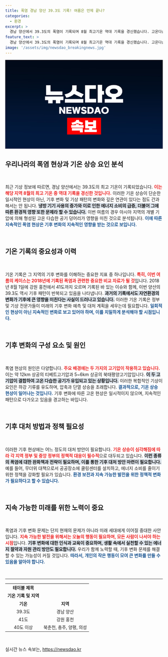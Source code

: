 ```yaml
---
title: 폭염 경남 양산 39.3도 기록! 여름은 언제 끝나?
categories:
  - 환경
excerpt: >
  경남 양산에서 39.3도의 폭염이 기록되며 8월 최고기온 역대 기록을 경신했습니다. 고온다습한 공기 유입으로 무더위가 지속될 것으로 예고돼, 40도 이상 기록이 다시 나올지 주목됩니다! 
feature_text: >
  경남 양산에서 39.3도의 폭염이 기록되며 8월 최고기온 역대 기록을 경신했습니다. 고온다습한 공기 유입으로 무더위가 지속될 것으로 예고돼, 40도 이상 기록이 다시 나올지 주목됩니다! 
image: '/assets/img/newsdao_breakingnews.jpg'
---
```


<p><img src="/assets/img/newsdao_breakingnews.jpg" alt="flaretime 속보" /></p>

<h2 data-ke-size="size26">우리나라의 폭염 현상과 기온 상승 요인 분석</h2>

<p data-ke-size="size16">&nbsp;</p>

<p data-ke-size="size16">최근 기상 정보에 따르면, 경남 양산에서는 39.3도의 최고 기온이 기록되었습니다. <b><span style="color: #ee2323;">이는 해당 지역 8월의 최고 기온 중 역대 기록을 경신한 것입니다.</span></b> 이러한 기온 상승이 단순한 일시적인 현상이 아닌, 기후 변화 및 기상 패턴의 변화와 깊은 연관이 있다는 점도 간과해서는 안 됩니다. <b><span style="background-color: #21538527;">냉방 기기 사용의 증가와 이로 인한 에너지 소비의 급증, 더불어 그에 따른 환경적 영향 또한 문제라 할 수 있습니다.</span></b> 이번 여름의 경우 아시아 지역의 개별 기압에 의해 형성된 고온 다습한 공기 덩어리가 영향을 미친 것으로 분석됩니다. <b><span style="color: #1a5490;">이에 따른 지속적인 폭염 현상은 기후 변화의 지속적인 영향을 받는 것으로 보입니다.</span></b></p>

<p data-ke-size="size16">&nbsp;</p>

<h2 data-ke-size="size26">기온 기록의 중요성과 이력</h2>

<p data-ke-size="size16">&nbsp;</p>

<p data-ke-size="size16">기온 기록은 그 지역의 기후 변화를 이해하는 중요한 지표 중 하나입니다. <b><span style="color: #ee2323;">특히, 이번 여름의 케이스는 2018년에 기록된 폭염과 관련한 중요한 비교 자료가 될 것</span></b>입니다. 2018년 8월 1일에 강원 홍천에서 41도까지 오르며 기록된 바 있는 이슈와 함께, 이번 양산의 39.3도 역시 기후 패턴이 반복되고 있음을 나타냅니다. <b><span style="background-color: #21538527;">과거의 기록에서도 자연환경의 변화가 기후에 큰 영향을 미친다는 사실이 드러나고 있습니다.</span></b> 이러한 기온 기록은 정부 및 기상 전문가들이 미래의 기후 변화 예측 및 대처 계획을 세우는데 필요합니다. <b><span style="color: #1a5490;">일회적인 현상이 아닌 지속적인 변화로 보고 있어야 하며, 이를 치밀하게 분석해야 할 시점입니다.</span></b></p>

<p data-ke-size="size16">&nbsp;</p>

<h2 data-ke-size="size26">기후 변화의 구성 요소 및 원인</h2>

<p data-ke-size="size16">&nbsp;</p>

<p data-ke-size="size16">폭염 현상의 원인은 다양합니다. <b><span style="color: #ee2323;">주요 배경에는 두 가지의 고기압이 작용하고 있습니다.</span></b> 이는 약 12km 상공의 티베트고기압과 5~6km 상공의 북태평양고기압입니다. <b><span style="background-color: #21538527;">이 두 고기압이 결합하여 고온 다습한 공기가 유입되고 있는 상황입니다.</span></b> 이러한 복합적인 기상이 요인은 하강 기류를 유도하며, 압축과 단열 상승을 초래합니다. <b><span style="color: #1a5490;">결과적으로, 기온 상승 현상이 일어나는 것입니다.</span></b> 기후 변화에 따른 고온 현상은 일시적이지 않으며, 지속적인 패턴으로 다가오고 있음을 경고하는 바입니다.</p>

<p data-ke-size="size16">&nbsp;</p>

<h2 data-ke-size="size26">기후 대처 방법과 정책 필요성</h2>

<p data-ke-size="size16">&nbsp;</p>

<p data-ke-size="size16">이러한 기후 현상에는 어느 정도의 대처 방안이 필요합니다. <b><span style="color: #ee2323;">기온 상승이 심각해짐에 따라 각 지역 정부 및 중앙 정부의 정책적 대응이 필수적</span></b>으로 대두되고 있습니다. <b><span style="background-color: #21538527;">이런 종류의 폭염에 대한 완화책과 전략이 필요하며, 이를 통한 기후 대처 방안 마련이 필요합니다.</span></b> 예를 들어, 무더위 대책으로서 공공장소에 쿨링센터를 설치하고, 에너지 소비를 줄이기 위한 정책을 강화할 필요가 있습니다. <b><span style="color: #1a5490;">환경 보전과 지속 가능한 발전을 위한 정책적 변화가 필요하다고 할 수 있습니다.</span></b></p>

<p data-ke-size="size16">&nbsp;</p>

<h2 data-ke-size="size26">지속 가능한 미래를 위한 노력이 중요</h2>

<p data-ke-size="size16">&nbsp;</p>

<p data-ke-size="size16">폭염과 기후 변화 문제는 단지 현재의 문제가 아니라 미래 세대에게 이어질 중대한 사안입니다. <b><span style="color: #ee2323;">지속 가능한 발전을 위해서는 오늘의 행동이 필요하며, 모든 사람이 나서야 하는 시점</span></b>입니다. <b><span style="background-color: #21538527;">기후 변화에 대한 인식과 교육이 중요하며, 생활 속에서 실천할 수 있는 에너지 절약과 자원 관리 방안도 필요합니다.</span></b> 우리가 함께 노력할 때, 기후 변화 문제를 해결할 수 있는 가능성이 커질 것입니다. <b><span style="color: #1a5490;">따라서, 개인의 작은 행동이 모여 큰 변화를 만들 수 있음을 알아야 합니다.</span></b></p>

<p data-ke-size="size16">&nbsp;</p>

<hr />

<table style="width: 100%;">
    <tr>
        <td style="text-align: center; height: 17px;"><b>테이블 제목</b></td>
    </tr>
    <tr>
        <td style="text-align: center; height: 17px;"><b>기온 기록 및 지역</b></td>
    </tr>
    <tr>
        <td style="text-align: center; height: 17px;"><b>기온</b></td>
        <td style="text-align: center; height: 17px;"><b>지역</b></td>
    </tr>
    <tr>
        <td style="text-align: center; height: 17px;">39.3도</td>
        <td style="text-align: center; height: 17px;">경남 양산</td>
    </tr>
    <tr>
        <td style="text-align: center; height: 17px;">41도</td>
        <td style="text-align: center; height: 17px;">강원 홍천</td>
    </tr>
    <tr>
        <td style="text-align: center; height: 17px;">40도 이상</td>
        <td style="text-align: center; height: 17px;">북춘천, 충주, 양평, 의성</td>
    </tr>
</table>

<p data-ke-size="size16">&nbsp;</p>
실시간 뉴스 속보는, <a href="https://newsdao.kr" rel="dofollow">https://newsdao.kr</a>


